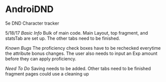 # AndroiDND
5e DND Character tracker



5/18/17 
*Basic Info*
Bulk of main code. Main Layout, top fragment, and statsTab are set up. The other tabs need to be finished.

*Known Bugs*
The proficiency check boxes have to be rechecked everytime the attribute bonus changes. The user also needs to input an Exp amount before they can apply proficiency.

*Need To Do*
Saving needs to be added.
Other tabs need to be finished
fragment pages could use a cleaning up
